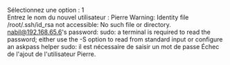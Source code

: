 Sélectionnez une option : 
1     
Entrez le nom du nouvel utilisateur : 
Pierre
Warning: Identity file /root/.ssh/id_rsa not accessible: No such file or directory.
nabil@192.168.65.6's password: 
sudo: a terminal is required to read the password; either use the -S option to read from standard input or configure an askpass helper
sudo: il est nécessaire de saisir un mot de passe
Échec de l'ajout de l'utilisateur Pierre.
